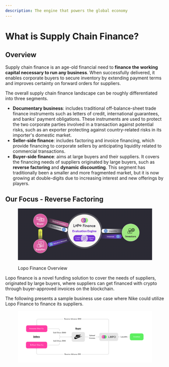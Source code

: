 ```yaml
---
description: The engine that powers the global economy
---
```


# What is Supply Chain Finance?

## Overview

Supply chain finance is an age-old financial need to **finance the working capital necessary to run any business**. When successfully delivered, it enables corporate buyers to secure inventory by extending payment terms and improves certainty on forward orders for suppliers.

The overall supply chain finance landscape can be roughly differentiated into three segments.

* **Documentary business**: includes traditional off-balance-sheet trade finance instruments such as letters of credit, international guarantees, and banks' payment obligations. These instruments are used to protect the two corporate parties involved in a transaction against potential risks, such as an exporter protecting against country-related risks in its importer's domestic market.&#x20;
* **Seller-side finance**: includes factoring and invoice financing, which provide financing to corporate sellers by anticipating liquidity related to commercial transactions.&#x20;
* **Buyer-side finance**: aims at large buyers and their suppliers. It covers the financing needs of suppliers originated by large buyers, such as **reverse factoring** and **dynamic discounting**. This segment has traditionally been a smaller and more fragmented market, but it is now growing at double-digits due to increasing interest and new offerings by players.

## Our Focus - Reverse Factoring

<figure><img src="../.gitbook/assets/image (10).png" alt=""><figcaption><p>Lopo Finance Overview</p></figcaption></figure>

Lopo finance is a novel funding solution to cover the needs of suppliers, originated by large buyers, where suppliers can get financed with crypto through buyer-approved invoices on the blockchain.

The following presents a sample business use case where Nike could utilize Lopo Finance to finance its suppliers.

<figure><img src="../.gitbook/assets/image (16).png" alt=""><figcaption></figcaption></figure>
